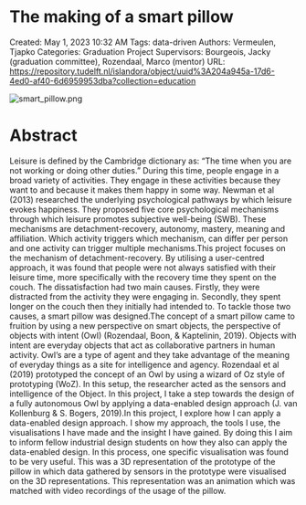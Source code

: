 # The making of a smart pillow

Created: May 1, 2023 10:32 AM
Tags: data-driven
Authors: Vermeulen, Tjapko
Categories: Graduation Project
Supervisors: Bourgeois, Jacky (graduation committee), Rozendaal, Marco (mentor)
URL: https://repository.tudelft.nl/islandora/object/uuid%3A204a945a-17d6-4ed0-af40-6d6959953dba?collection=education

![smart_pillow.png](smart_pillow.png)

# Abstract

Leisure is defined by the Cambridge dictionary as: “The time when you are not working or doing other duties.” During this time, people engage in a broad variety of activities. They engage in these activities because they want to and because it makes them happy in some way. Newman et al (2013) researched the underlying psychological pathways by which leisure evokes happiness. They proposed five core psychological mechanisms through which leisure promotes subjective well-being (SWB). These mechanisms are detachment-recovery, autonomy, mastery, meaning and affiliation. Which activity triggers which mechanism, can differ per person and one activity can trigger multiple mechanisms.This project focuses on the mechanism of detachment-recovery. By utilising a user-centred approach, it was found that people were not always satisfied with their leisure time, more specifically with the recovery time they spent on the couch. The dissatisfaction had two main causes. Firstly, they were distracted from the activity they were engaging in. Secondly, they spent longer on the couch then they initially had intended to. To tackle those two causes, a smart pillow was designed.The concept of a smart pillow came to fruition by using a new perspective on smart objects, the perspective of objects with intent (OwI) (Rozendaal, Boon, & Kaptelinin, 2019). Objects with intent are everyday objects that act as collaborative partners in human activity. OwI’s are a type of agent and they take advantage of the meaning of everyday things as a site for intelligence and agency. Rozendaal et al (2019) prototyped the concept of an OwI by using a wizard of Oz style of prototyping (WoZ). In this setup, the researcher acted as the sensors and intelligence of the Object. In this project, I take a step towards the design of a fully autonomous OwI by applying a data-enabled design approach (J. van Kollenburg & S. Bogers, 2019).In this project, I explore how I can apply a data-enabled design approach. I show my approach, the tools I use, the visualisations I have made and the insight I have gained. By doing this I aim to inform fellow industrial design students on how they also can apply the data-enabled design. In this process, one specific visualisation was found to be very useful. This was a 3D representation of the prototype of the pillow in which data gathered by sensors in the prototype were visualised on the 3D representations. This representation was an animation which was matched with video recordings of the usage of the pillow.